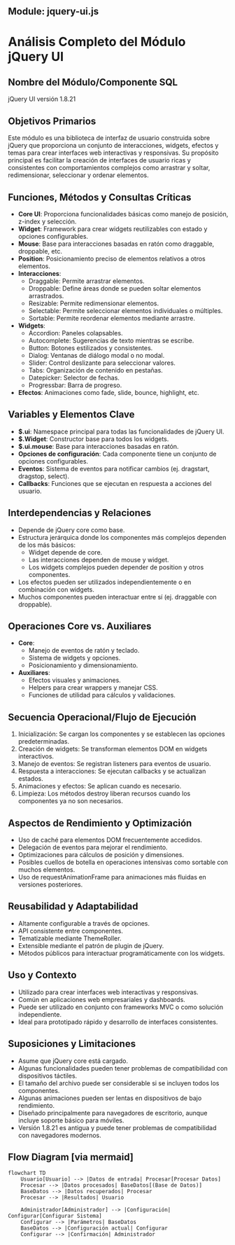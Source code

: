 ## Module: jquery-ui.js

# Análisis Completo del Módulo jQuery UI

## Nombre del Módulo/Componente SQL
jQuery UI versión 1.8.21

## Objetivos Primarios
Este módulo es una biblioteca de interfaz de usuario construida sobre jQuery que proporciona un conjunto de interacciones, widgets, efectos y temas para crear interfaces web interactivas y responsivas. Su propósito principal es facilitar la creación de interfaces de usuario ricas y consistentes con comportamientos complejos como arrastrar y soltar, redimensionar, seleccionar y ordenar elementos.

## Funciones, Métodos y Consultas Críticas
- **Core UI**: Proporciona funcionalidades básicas como manejo de posición, z-index y selección.
- **Widget**: Framework para crear widgets reutilizables con estado y opciones configurables.
- **Mouse**: Base para interacciones basadas en ratón como draggable, droppable, etc.
- **Position**: Posicionamiento preciso de elementos relativos a otros elementos.
- **Interacciones**: 
  - Draggable: Permite arrastrar elementos.
  - Droppable: Define áreas donde se pueden soltar elementos arrastrados.
  - Resizable: Permite redimensionar elementos.
  - Selectable: Permite seleccionar elementos individuales o múltiples.
  - Sortable: Permite reordenar elementos mediante arrastre.
- **Widgets**:
  - Accordion: Paneles colapsables.
  - Autocomplete: Sugerencias de texto mientras se escribe.
  - Button: Botones estilizados y consistentes.
  - Dialog: Ventanas de diálogo modal o no modal.
  - Slider: Control deslizante para seleccionar valores.
  - Tabs: Organización de contenido en pestañas.
  - Datepicker: Selector de fechas.
  - Progressbar: Barra de progreso.
- **Efectos**: Animaciones como fade, slide, bounce, highlight, etc.

## Variables y Elementos Clave
- **$.ui**: Namespace principal para todas las funcionalidades de jQuery UI.
- **$.Widget**: Constructor base para todos los widgets.
- **$.ui.mouse**: Base para interacciones basadas en ratón.
- **Opciones de configuración**: Cada componente tiene un conjunto de opciones configurables.
- **Eventos**: Sistema de eventos para notificar cambios (ej. dragstart, dragstop, select).
- **Callbacks**: Funciones que se ejecutan en respuesta a acciones del usuario.

## Interdependencias y Relaciones
- Depende de jQuery core como base.
- Estructura jerárquica donde los componentes más complejos dependen de los más básicos:
  - Widget depende de core.
  - Las interacciones dependen de mouse y widget.
  - Los widgets complejos pueden depender de position y otros componentes.
- Los efectos pueden ser utilizados independientemente o en combinación con widgets.
- Muchos componentes pueden interactuar entre sí (ej. draggable con droppable).

## Operaciones Core vs. Auxiliares
- **Core**: 
  - Manejo de eventos de ratón y teclado.
  - Sistema de widgets y opciones.
  - Posicionamiento y dimensionamiento.
- **Auxiliares**:
  - Efectos visuales y animaciones.
  - Helpers para crear wrappers y manejar CSS.
  - Funciones de utilidad para cálculos y validaciones.

## Secuencia Operacional/Flujo de Ejecución
1. Inicialización: Se cargan los componentes y se establecen las opciones predeterminadas.
2. Creación de widgets: Se transforman elementos DOM en widgets interactivos.
3. Manejo de eventos: Se registran listeners para eventos de usuario.
4. Respuesta a interacciones: Se ejecutan callbacks y se actualizan estados.
5. Animaciones y efectos: Se aplican cuando es necesario.
6. Limpieza: Los métodos destroy liberan recursos cuando los componentes ya no son necesarios.

## Aspectos de Rendimiento y Optimización
- Uso de caché para elementos DOM frecuentemente accedidos.
- Delegación de eventos para mejorar el rendimiento.
- Optimizaciones para cálculos de posición y dimensiones.
- Posibles cuellos de botella en operaciones intensivas como sortable con muchos elementos.
- Uso de requestAnimationFrame para animaciones más fluidas en versiones posteriores.

## Reusabilidad y Adaptabilidad
- Altamente configurable a través de opciones.
- API consistente entre componentes.
- Tematizable mediante ThemeRoller.
- Extensible mediante el patrón de plugin de jQuery.
- Métodos públicos para interactuar programáticamente con los widgets.

## Uso y Contexto
- Utilizado para crear interfaces web interactivas y responsivas.
- Común en aplicaciones web empresariales y dashboards.
- Puede ser utilizado en conjunto con frameworks MVC o como solución independiente.
- Ideal para prototipado rápido y desarrollo de interfaces consistentes.

## Suposiciones y Limitaciones
- Asume que jQuery core está cargado.
- Algunas funcionalidades pueden tener problemas de compatibilidad con dispositivos táctiles.
- El tamaño del archivo puede ser considerable si se incluyen todos los componentes.
- Algunas animaciones pueden ser lentas en dispositivos de bajo rendimiento.
- Diseñado principalmente para navegadores de escritorio, aunque incluye soporte básico para móviles.
- Versión 1.8.21 es antigua y puede tener problemas de compatibilidad con navegadores modernos.
## Flow Diagram [via mermaid]
```mermaid
flowchart TD
    Usuario[Usuario] --> |Datos de entrada| Procesar[Procesar Datos]
    Procesar --> |Datos procesados| BaseDatos[(Base de Datos)]
    BaseDatos --> |Datos recuperados| Procesar
    Procesar --> |Resultados| Usuario
    
    Administrador[Administrador] --> |Configuración| Configurar[Configurar Sistema]
    Configurar --> |Parámetros| BaseDatos
    BaseDatos --> |Configuración actual| Configurar
    Configurar --> |Confirmación| Administrador
```
